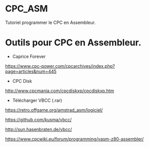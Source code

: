 # CPC_ASM
Tutoriel programmer le CPC en Assembleur.

# Outils pour CPC en Assembleur.

- Caprice Forever

https://www.cpc-power.com/cpcarchives/index.php?page=articles&num=445

- CPC Disk

http://www.cpcmania.com/cpcdiskxp/cpcdiskxp.htm

- Télécharger VBCC (.rar)

https://retro.offgame.org/amstrad_asm/logiciel/

https://github.com/kusma/vbcc/

http://sun.hasenbraten.de/vbcc/

https://www.cpcwiki.eu/forum/programming/vasm-z80-assembler/

